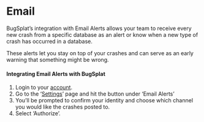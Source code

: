 # Email

BugSplat’s integration with Email Alerts allows your team to receive every new crash from a specific database as an alert or know when a new type of crash has occurred in a database.

These alerts let you stay on top of your crashes and can serve as an early warning that something might be wrong.

#### Integrating Email Alerts with BugSplat <a href="#integrating-email-alerts-with-bugsplat-docs" id="integrating-email-alerts-with-bugsplat-docs"></a>

1. Login to your [account](https://app.bugsplat.com/auth0/login).
2. Go to the ‘[Settings](https://app.bugsplat.com/v2/settings/database/defect-tracker?)’ page and hit the button under ‘Email Alerts’
3. You’ll be prompted to confirm your identity and choose which channel you would like the crashes posted to.
4. Select ‘Authorize’.
